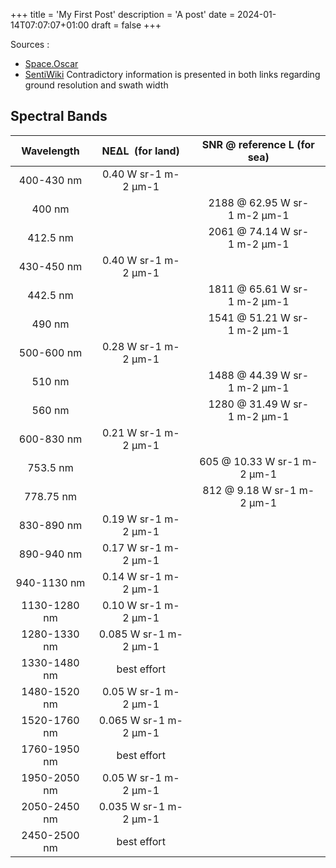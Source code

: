 +++
title = 'My First Post'
description = 'A post'
date = 2024-01-14T07:07:07+01:00
draft = false
+++

Sources :
- [Space.Oscar](https://space.oscar.wmo.int/instruments/view/chime)
- [SentiWiki](https://sentiwiki.copernicus.eu/web/chime)
Contradictory information is presented in both links regarding ground resolution and swath width

## Spectral Bands

| **Wavelength** | **NEΔL  (for land)**  | **SNR @ reference L (for sea)** |
| :------------: | :-------------------: | :-----------------------------: |
|   400-430 nm   | 0.40 W sr-1 m-2 µm-1  |                                 |
|     400 nm     |                       |  2188 @ 62.95 W sr-1 m-2 µm-1   |
|    412.5 nm    |                       |  2061 @ 74.14 W sr-1 m-2 µm-1   |
|   430-450 nm   | 0.40 W sr-1 m-2 µm-1  |                                 |
|    442.5 nm    |                       |  1811 @ 65.61 W sr-1 m-2 µm-1   |
|     490 nm     |                       |  1541 @ 51.21 W sr-1 m-2 µm-1   |
|   500-600 nm   | 0.28 W sr-1 m-2 µm-1  |                                 |
|     510 nm     |                       |  1488 @ 44.39 W sr-1 m-2 µm-1   |
|     560 nm     |                       |  1280 @ 31.49 W sr-1 m-2 µm-1   |
|   600-830 nm   | 0.21 W sr-1 m-2 µm-1  |                                 |
|    753.5 nm    |                       |   605 @ 10.33 W sr-1 m-2 µm-1   |
|   778.75 nm    |                       |   812 @ 9.18 W sr-1 m-2 µm-1    |
|   830-890 nm   | 0.19 W sr-1 m-2 µm-1  |                                 |
|   890-940 nm   | 0.17 W sr-1 m-2 µm-1  |                                 |
|  940-1130 nm   | 0.14 W sr-1 m-2 µm-1  |                                 |
|  1130-1280 nm  | 0.10 W sr-1 m-2 µm-1  |                                 |
|  1280-1330 nm  | 0.085 W sr-1 m-2 µm-1 |                                 |
|  1330-1480 nm  |      best effort      |                                 |
|  1480-1520 nm  | 0.05 W sr-1 m-2 µm-1  |                                 |
|  1520-1760 nm  | 0.065 W sr-1 m-2 µm-1 |                                 |
|  1760-1950 nm  |      best effort      |                                 |
|  1950-2050 nm  | 0.05 W sr-1 m-2 µm-1  |                                 |
|  2050-2450 nm  | 0.035 W sr-1 m-2 µm-1 |                                 |
|  2450-2500 nm  |      best effort      |                                 |